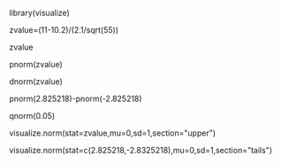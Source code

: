 library(visualize)

zvalue=(11-10.2)/(2.1/sqrt(55))

zvalue

pnorm(zvalue)

dnorm(zvalue)

pnorm(2.825218)-pnorm(-2.825218)

qnorm(0.05)

visualize.norm(stat=zvalue,mu=0,sd=1,section="upper")

visualize.norm(stat=c(2.825218,-2.8325218),mu=0,sd=1,section="tails")

